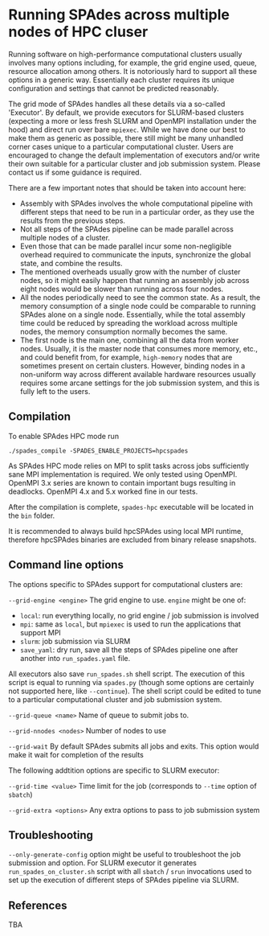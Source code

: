 # Running SPAdes across multiple nodes of HPC cluser

Running software on high-performance computational clusters usually involves
many options including, for example, the grid engine used, queue, resource allocation
among others. It is notoriously hard to support all these options in a
generic way. Essentially each cluster requires its unique configuration and
settings that cannot be predicted reasonably.

The grid mode of SPAdes handles all these details via a so-called 'Executor'. By
default, we provide executors for SLURM-based clusters (expecting a more or less
fresh SLURM and OpenMPI installation under the hood) and direct run over bare
`mpiexec`. While we have done our best to make them as generic as possible, there
still might be many unhandled corner cases unique to a particular computational
cluster. Users are encouraged to change the default implementation of executors
and/or write their own suitable for a particular cluster and job submission
system. Please contact us if some guidance is required.

There are a few important notes that should be taken into account here:

* Assembly with SPAdes involves the whole computational pipeline with different
  steps that need to be run in a particular order, as they use the results from
  the previous steps.
* Not all steps of the SPAdes pipeline can be made parallel across multiple
  nodes of a cluster.
* Even those that can be made parallel incur some non-negligible overhead
  required to communicate the inputs, synchronize the global state, and combine
  the results.
* The mentioned overheads usually grow with the number of cluster nodes, so it
  might easily happen that running an assembly job across eight nodes would be
  slower than running across four nodes.
* All the nodes periodically need to see the common state. As a result, the
  memory consumption of a single node could be comparable to running SPAdes
  alone on a single node. Essentially, while the total assembly time could be
  reduced by spreading the workload across multiple nodes, the memory
  consumption normally becomes the same.
* The first node is the main one, combining all the data from worker
  nodes. Usually, it is the master node that consumes more memory, etc., and
  could benefit from, for example, `high-memory` nodes that are sometimes present
  on certain clusters. However, binding nodes in a non-uniform way across
  different available hardware resources usually requires some arcane settings
  for the job submission system, and this is fully left to the users.

## Compilation

To enable SPAdes HPC mode run

```
./spades_compile -SPADES_ENABLE_PROJECTS=hpcspades
```

As SPAdes HPC mode relies on MPI to split tasks across jobs sufficiently
sane MPI implementation is required. We only tested using OpenMPI. OpenMPI 3.x series
are known to contain important bugs resulting in deadlocks. OpenMPI 4.x and 
5.x worked fine in our tests.

After the compilation is complete, `spades-hpc` executable will be located in 
the `bin` folder.

It is recommended to always build hpcSPAdes using local MPI runtime, therefore
hpcSPAdes binaries are excluded from binary release snapshots.

## Command line options

The options specific to SPAdes support for computational clusters are:

`--grid-engine <engine>` The grid engine to use. `engine` might be one of:

* `local`: run everything locally, no grid engine / job submission is involved
* `mpi`: same as `local`, but `mpiexec` is used to run the applications that
  support MPI
* `slurm`: job submission via SLURM
* `save_yaml`: dry run, save all the steps of SPAdes pipeline one after another into
  `run_spades.yaml` file.

All executors also save `run_spades.sh` shell script. The execution of this
script is equal to running via `spades.py` (though some options are certainly
not supported here, like `--continue`). The shell script could be edited to tune
to a particular computational cluster and job submission system.

`--grid-queue <name>` Name of queue to submit jobs to.

`--grid-nnodes <nodes>` Number of nodes to use

`--grid-wait` By default SPAdes submits all jobs and exits. This option would
make it wait for completion of the results

The following addtition options are specific to SLURM executor:

`--grid-time <value>` Time limit for the job (corresponds to `--time` option of
`sbatch`)

`--grid-extra <options>` Any extra options to pass to job submission system

## Troubleshooting

`--only-generate-config` option might be useful to troubleshoot the job
submission and option. For SLURM executor it generates
`run_spades_on_cluster.sh` script with all `sbatch` / `srun` invocations used to
set up the execution of different steps of SPAdes pipeline via SLURM.


## References

TBA
